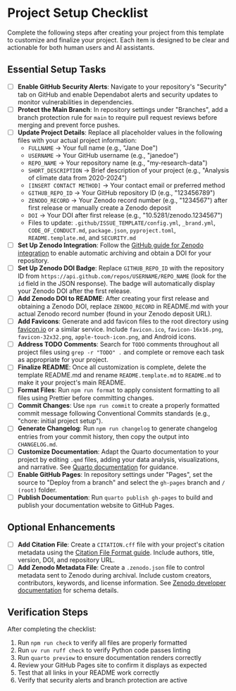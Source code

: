 # Project Setup Checklist

Complete the following steps after creating your project from this template to customize and finalize your project. Each item is designed to be clear and actionable for both human users and AI assistants.

## Essential Setup Tasks

- [ ] **Enable GitHub Security Alerts**: Navigate to your repository's "Security" tab on GitHub and enable Dependabot alerts and security updates to monitor vulnerabilities in dependencies.
- [ ] **Protect the Main Branch**: In repository settings under "Branches", add a branch protection rule for `main` to require pull request reviews before merging and prevent force pushes.
- [ ] **Update Project Details**: Replace all placeholder values in the following files with your actual project information:
  - `FULLNAME` → Your full name (e.g., "Jane Doe")
  - `USERNAME` → Your GitHub username (e.g., "janedoe")
  - `REPO_NAME` → Your repository name (e.g., "my-research-data")
  - `SHORT_DESCRIPTION` → Brief description of your project (e.g., "Analysis of climate data from 2020-2024")
  - `[INSERT CONTACT METHOD]` → Your contact email or preferred method
  - `GITHUB_REPO_ID` → Your GitHub repository ID (e.g., "123456789")
  - `ZENODO_RECORD` → Your Zenodo record number (e.g., "1234567") after first release or manually create a Zenodo deposit
  - `DOI` → Your DOI after first release (e.g., "10.5281/zenodo.1234567")
  - Files to update: `.github/ISSUE_TEMPLATE/config.yml`, `_brand.yml`, `CODE_OF_CONDUCT.md`, `package.json`, `pyproject.toml`, `README.template.md`, and `SECURITY.md`
- [ ] **Set Up Zenodo Integration**: Follow the [GitHub guide for Zenodo integration](https://docs.github.com/en/repositories/archiving-a-github-repository/referencing-and-citing-content) to enable automatic archiving and obtain a DOI for your repository.
- [ ] **Set Up Zenodo DOI Badge**: Replace `GITHUB_REPO_ID` with the repository ID from `https://api.github.com/repos/USERNAME/REPO_NAME` (look for the `id` field in the JSON response). The badge will automatically display your Zenodo DOI after the first release.
- [ ] **Add Zenodo DOI to README**: After creating your first release and obtaining a Zenodo DOI, replace `ZENODO_RECORD` in README.md with your actual Zenodo record number (found in your Zenodo deposit URL).
- [ ] **Add Favicons**: Generate and add favicon files to the root directory using [favicon.io](https://favicon.io/) or a similar service. Include `favicon.ico`, `favicon-16x16.png`, `favicon-32x32.png`, `apple-touch-icon.png`, and Android icons.
- [ ] **Address TODO Comments**: Search for `TODO` comments throughout all project files using `grep -r "TODO" .` and complete or remove each task as appropriate for your project.
- [ ] **Finalize README**: Once all customization is complete, delete the template README.md and rename `README.template.md` to `README.md` to make it your project's main README.
- [ ] **Format Files**: Run `npm run format` to apply consistent formatting to all files using Prettier before committing changes.
- [ ] **Commit Changes**: Use `npm run commit` to create a properly formatted commit message following Conventional Commits standards (e.g., "chore: initial project setup").
- [ ] **Generate Changelog**: Run `npm run changelog` to generate changelog entries from your commit history, then copy the output into `CHANGELOG.md`.
- [ ] **Customize Documentation**: Adapt the Quarto documentation to your project by editing `.qmd` files, adding your data analysis, visualizations, and narrative. See [Quarto documentation](https://quarto.org/docs/websites/#workflow) for guidance.
- [ ] **Enable GitHub Pages**: In repository settings under "Pages", set the source to "Deploy from a branch" and select the `gh-pages` branch and `/ (root)` folder.
- [ ] **Publish Documentation**: Run `quarto publish gh-pages` to build and publish your documentation website to GitHub Pages.

## Optional Enhancements

- [ ] **Add Citation File**: Create a `CITATION.cff` file with your project's citation metadata using the [Citation File Format guide](https://citation-file-format.github.io/). Include authors, title, version, DOI, and repository URL.
- [ ] **Add Zenodo Metadata File**: Create a `.zenodo.json` file to control metadata sent to Zenodo during archival. Include custom creators, contributors, keywords, and license information. See [Zenodo developer documentation](https://developers.zenodo.org/?python#add-metadata-to-your-github-repository-release) for schema details.

## Verification Steps

After completing the checklist:

1. Run `npm run check` to verify all files are properly formatted
2. Run `uv run ruff check` to verify Python code passes linting
3. Run `quarto preview` to ensure documentation renders correctly
4. Review your GitHub Pages site to confirm it displays as expected
5. Test that all links in your README work correctly
6. Verify that security alerts and branch protection are active

